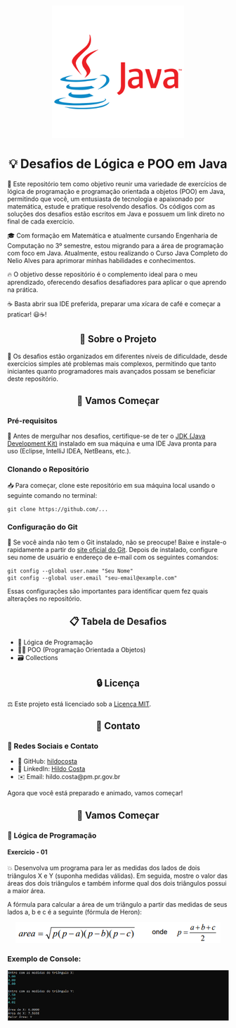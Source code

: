 <p align="center">
  <img src="https://github.com/hildocosta/hildocosta-Curso-Java--Nelio-Alves/blob/main/logo.png" width="300">
</p>

<h1 align="center">💡 Desafios de Lógica e POO em Java</h1>

<p>🚀 Este repositório tem como objetivo reunir uma variedade de exercícios de lógica de programação e programação orientada a objetos (POO) em Java, permitindo que você, um entusiasta de tecnologia e apaixonado por matemática, estude e pratique resolvendo desafios. Os códigos com as soluções dos desafios estão escritos em Java e possuem um link direto no final de cada exercício.</p>

<p>🎓 Com formação em Matemática e atualmente cursando Engenharia de Computação no 3º semestre, estou migrando para a área de programação com foco em Java. Atualmente, estou realizando o Curso Java Completo do Nelio Alves para aprimorar minhas habilidades e conhecimentos.</p>

<p>🔥 O objetivo desse repositório é o complemento ideal para o meu aprendizado, oferecendo desafios desafiadores para aplicar o que aprendo na prática.</p>

<p>☕️ Basta abrir sua IDE preferida, preparar uma xícara de café e começar a praticar! 😃☕!</p>

<h2 align="center">📝 Sobre o Projeto</h2>

<p>🌟 Os desafios estão organizados em diferentes níveis de dificuldade, desde exercícios simples até problemas mais complexos, permitindo que tanto iniciantes quanto programadores mais avançados possam se beneficiar deste repositório.</p>

<h2 align="center">🚀 Vamos Começar</h2>

<h3>Pré-requisitos</h3>

<p>🔧 Antes de mergulhar nos desafios, certifique-se de ter o <a href="https://www.oracle.com/java/technologies/javase-downloads.html">JDK (Java Development Kit)</a> instalado em sua máquina e uma IDE Java pronta para uso (Eclipse, IntelliJ IDEA, NetBeans, etc.).</p>

<h3>Clonando o Repositório</h3>

<p>📥 Para começar, clone este repositório em sua máquina local usando o seguinte comando no terminal:</p>

<pre><code>git clone https://github.com/...</code></pre>

<h3>Configuração do Git</h3>

<p>🔑 Se você ainda não tem o Git instalado, não se preocupe! Baixe e instale-o rapidamente a partir do <a href="https://git-scm.com/downloads">site oficial do Git</a>. Depois de instalado, configure seu nome de usuário e endereço de e-mail com os seguintes comandos:</p>

<pre><code>git config --global user.name "Seu Nome"
git config --global user.email "seu-email@example.com"</code></pre>

<p>Essas configurações são importantes para identificar quem fez quais alterações no repositório.</p>

<h2 align="center">📋 Tabela de Desafios</h2>

<ul>
  <li>🧠 Lógica de Programação</li>
  <li>👩‍💻 POO (Programação Orientada a Objetos)</li>
  <li>🗃️ Collections</li>
</ul>

<h2 align="center">🔒 Licença</h2>

<p>⚖️ Este projeto está licenciado sob a <a href="LICENSE">Licença MIT</a>.</p>

<h2 align="center">📧 Contato</h2>

<h3>🔗 Redes Sociais e Contato</h3>

<ul>
  <li>📌 GitHub: <a href="https://github.com/hildocosta">hildocosta</a></li>
  <li>💼 LinkedIn: <a href="https://www.linkedin.com/in/hildo-costa-b83812231/">Hildo Costa</a></li>
  <li>✉️ Email: hildo.costa@pm.pr.gov.br</li>
</ul>

<p>Agora que você está preparado e animado, vamos começar!</p>

<h2 align="center">🚀 Vamos Começar</h2>

<h3>🧩 Lógica de Programação</h3>

<h4>Exercício - 01</h4>

<p>💥 Desenvolva um programa para ler as medidas dos lados de dois triângulos X e Y (suponha medidas válidas). Em seguida, mostre o valor das áreas dos dois triângulos e também informe qual dos dois triângulos possui a maior área.</p>

<p>A fórmula para calcular a área de um triângulo a partir das medidas de seus lados a, b e c é a seguinte (fórmula de Heron):</p>

 <p align="center">
  <img src="https://github.com/hildocosta/hildocosta-Curso-Java--Nelio-Alves/blob/main/formula-de-heron.png">
</p>

<h3>Exemplo de Console:</h3>

<p align="center">
  <img src="https://github.com/hildocosta/hildocosta-Curso-Java--Nelio-Alves/blob/main/desafio01.png">
</p>
